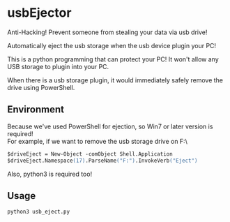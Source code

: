 # usbEjector

Anti-Hacking! Prevent someone from stealing your data via usb drive!

Automatically eject the usb storage when the usb device plugin your PC!

This is a python programming that can protect your PC! It won't allow any USB storage to plugin into your PC.

When there is a usb storage plugin, it would immediately safely remove the drive using PowerShell.

## Environment  
Because we've used PowerShell for ejection, so
Win7 or later version is required!  
For example, if we want to remove the usb storage drive on F:\
```ps
$driveEject = New-Object -comObject Shell.Application
$driveEject.Namespace(17).ParseName("F:").InvokeVerb("Eject")
```

Also, python3 is required too! 
## Usage
`python3 usb_eject.py`  

